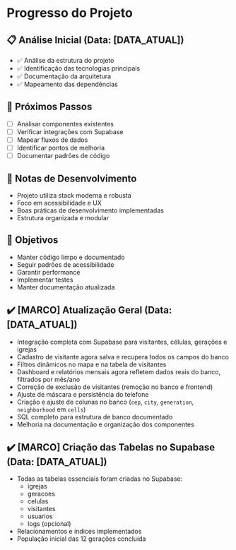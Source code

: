 # Progresso do Projeto

## 📋 Análise Inicial (Data: [DATA_ATUAL])
- ✅ Análise da estrutura do projeto
- ✅ Identificação das tecnologias principais
- ✅ Documentação da arquitetura
- ✅ Mapeamento das dependências

## 🚀 Próximos Passos
- [ ] Analisar componentes existentes
- [ ] Verificar integrações com Supabase
- [ ] Mapear fluxos de dados
- [ ] Identificar pontos de melhoria
- [ ] Documentar padrões de código

## 📝 Notas de Desenvolvimento
- Projeto utiliza stack moderna e robusta
- Foco em acessibilidade e UX
- Boas práticas de desenvolvimento implementadas
- Estrutura organizada e modular

## 🎯 Objetivos
- Manter código limpo e documentado
- Seguir padrões de acessibilidade
- Garantir performance
- Implementar testes
- Manter documentação atualizada

## ✔️ [MARCO] Atualização Geral (Data: [DATA_ATUAL])
- Integração completa com Supabase para visitantes, células, gerações e igrejas
- Cadastro de visitante agora salva e recupera todos os campos do banco
- Filtros dinâmicos no mapa e na tabela de visitantes
- Dashboard e relatórios mensais agora refletem dados reais do banco, filtrados por mês/ano
- Correção de exclusão de visitantes (remoção no banco e frontend)
- Ajuste de máscara e persistência do telefone
- Criação e ajuste de colunas no banco (`cep`, `city`, `generation`, `neighborhood` em `cells`)
- SQL completo para estrutura de banco documentado
- Melhoria na documentação e organização dos componentes

## ✔️ [MARCO] Criação das Tabelas no Supabase (Data: [DATA_ATUAL])
- Todas as tabelas essenciais foram criadas no Supabase:
  - igrejas
  - geracoes
  - celulas
  - visitantes
  - usuarios
  - logs (opcional)
- Relacionamentos e índices implementados
- População inicial das 12 gerações concluída 